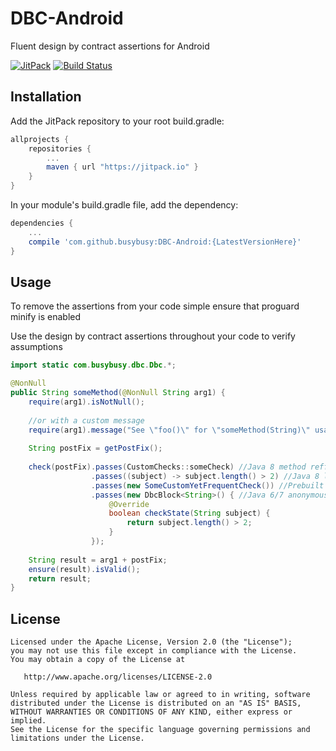 # DBC-Android
Fluent design by contract assertions for Android

[![JitPack](https://jitpack.io/v/busybusy/DBC-Android.svg)](https://jitpack.io/#busybusy/DBC-Android)
[![Build Status](https://travis-ci.org/busybusy/DBC-Android.svg?branch=master)](https://travis-ci.org/busybusy/DBC-Android)

## Installation
Add the JitPack repository to your root build.gradle:
```groovy
allprojects {
    repositories {
        ...
        maven { url "https://jitpack.io" }
    }
}
```

In your module's build.gradle file, add the dependency:
```groovy
dependencies {
    ...
    compile 'com.github.busybusy:DBC-Android:{LatestVersionHere}'
}
```

## Usage
To remove the assertions from your code simple ensure that proguard minify is enabled

Use the design by contract assertions throughout your code to verify assumptions
```java
import static com.busybusy.dbc.Dbc.*;

@NonNull
public String someMethod(@NonNull String arg1) {
    require(arg1).isNotNull();
    
    //or with a custom message
    require(arg1).message("See \"foo()\" for \"someMethod(String)\" usage example").isNotNull();
    
    String postFix = getPostFix();
    
    check(postFix).passes(CustomChecks::someCheck) //Java 8 method refference 
                  .passes((subject) -> subject.length() > 2) //Java 8 lambda syntax
                  .passes(new SomeCustomYetFrequentCheck()) //Prebuilt check with concrete type 
                  .passes(new DbcBlock<String>() { //Java 6/7 anonymous class   
                      @Override
                      boolean checkState(String subject) {
                          return subject.length() > 2;
                      }
                  }); 
    
    String result = arg1 + postFix;
    ensure(result).isValid();
    return result;
}
```

## License

    Licensed under the Apache License, Version 2.0 (the "License");
    you may not use this file except in compliance with the License.
    You may obtain a copy of the License at

       http://www.apache.org/licenses/LICENSE-2.0

    Unless required by applicable law or agreed to in writing, software
    distributed under the License is distributed on an "AS IS" BASIS,
    WITHOUT WARRANTIES OR CONDITIONS OF ANY KIND, either express or implied.
    See the License for the specific language governing permissions and
    limitations under the License.
